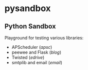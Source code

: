 # pysandbox
## Python Sandbox

Playground for testing various libraries:

- APScheduler (_apsc_)
- peewee and Flask (_blog_)
- Twisted (_edrive_)
- smtplib and email (_email_)
